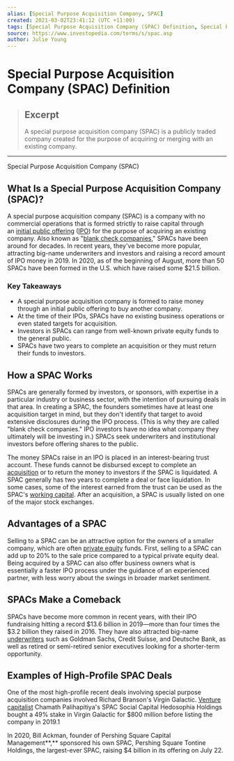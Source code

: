 ```yaml
---
alias: [Special Purpose Acquisition Company, SPAC]
created: 2021-03-02T23:41:12 (UTC +11:00)
tags: [Special Purpose Acquisition Company (SPAC) Definition, Special Purpose Acquisition Company (SPAC)]
source: https://www.investopedia.com/terms/s/spac.asp
author: Julie Young
---
```


# Special Purpose Acquisition Company (SPAC) Definition

> ## Excerpt
> A special purpose acquisition company (SPAC) is a publicly traded company created for the purpose of acquiring or merging with an existing company.

---

Special Purpose Acquisition Company (SPAC)
## What Is a Special Purpose Acquisition Company (SPAC)?

A special purpose acquisition company (SPAC) is a company with no commercial operations that is formed strictly to raise capital through an [initial public offering](https://www.investopedia.com/terms/i/ipo.asp) ([IPO](https://www.investopedia.com/terms/i/ipo.asp)) for the purpose of acquiring an existing company. Also known as "[blank check companies](https://www.investopedia.com/terms/b/blankcheckcompany.asp)," SPACs have been around for decades. In recent years, they've become more popular, attracting big-name underwriters and investors and raising a record amount of IPO money in 2019. In 2020, as of the beginning of August, more than 50 SPACs have been formed in the U.S. which have raised some $21.5 billion.

### Key Takeaways

-   A special purpose acquisition company is formed to raise money through an initial public offering to buy another company.
-   At the time of their IPOs, SPACs have no existing business operations or even stated targets for acquisition.
-   Investors in SPACs can range from well-known private equity funds to the general public.
-   SPACs have two years to complete an acquisition or they must return their funds to investors.

## How a SPAC Works

SPACs are generally formed by investors, or sponsors, with expertise in a particular industry or business sector, with the intention of pursuing deals in that area. In creating a SPAC, the founders sometimes have at least one acquisition target in mind, but they don't identify that target to avoid extensive disclosures during the IPO process. (This is why they are called "blank check companies." IPO investors have no idea what company they ultimately will be investing in.) SPACs seek underwriters and institutional investors before offering shares to the public.

The money SPACs raise in an IPO is placed in an interest-bearing trust account. These funds cannot be disbursed except to complete an [acquisition](https://www.investopedia.com/terms/a/acquisition.asp) or to return the money to investors if the SPAC is liquidated. A SPAC generally has two years to complete a deal or face liquidation. In some cases, some of the interest earned from the trust can be used as the SPAC's [working capital](https://www.investopedia.com/terms/w/workingcapital.asp). After an acquisition, a SPAC is usually listed on one of the major stock exchanges.

## Advantages of a SPAC

Selling to a SPAC can be an attractive option for the owners of a smaller company, which are often [private equity](https://www.investopedia.com/terms/p/privateequity.asp) funds. First, selling to a SPAC can add up to 20% to the sale price compared to a typical private equity deal. Being acquired by a SPAC can also offer business owners what is essentially a faster IPO process under the guidance of an experienced partner, with less worry about the swings in broader market sentiment.

## SPACs Make a Comeback

SPACs have become more common in recent years, with their IPO fundraising hitting a record $13.6 billion in 2019—more than four times the $3.2 billion they raised in 2016. They have also attracted big-name [underwriters](https://www.investopedia.com/terms/u/underwriter.asp) such as Goldman Sachs, Credit Suisse, and Deutsche Bank, as well as retired or semi-retired senior executives looking for a shorter-term opportunity.

## Examples of High-Profile SPAC Deals

One of the most high-profile recent deals involving special purpose acquisition companies involved Richard Branson's Virgin Galactic. [Venture capitalist](https://www.investopedia.com/terms/v/venturecapitalist.asp) Chamath Palihapitiya's SPAC Social Capital Hedosophia Holdings bought a 49% stake in Virgin Galactic for $800 million before listing the company in 2019.1

In 2020, Bill Ackman, founder of Pershing Square Capital Management**,** sponsored his own SPAC, Pershing Square Tontine Holdings, the largest-ever SPAC, raising $4 billion in its offering on July 22.
